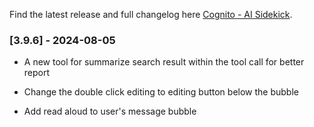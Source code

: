 Find the latest release and full changelog here [Cognito - AI Sidekick](https://github.com/3-ark/Cognito-AI_Sidekick/releases).

### [3.9.6] - 2024-08-05

* A new tool for summarize search result within the tool call for better report

* Change the double click editing to editing button below the bubble

* Add read aloud to user's message bubble
